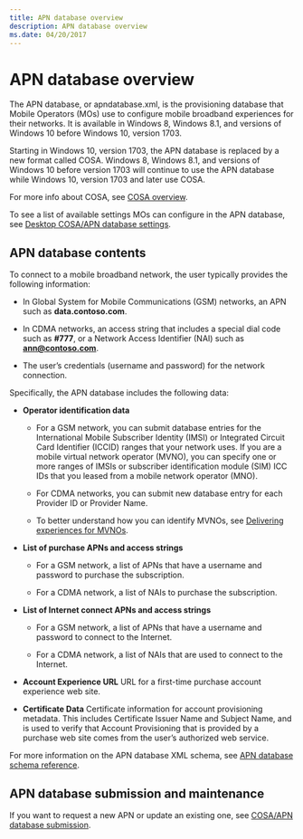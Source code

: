 ```yaml
---
title: APN database overview
description: APN database overview
ms.date: 04/20/2017
---
```


# APN database overview

The APN database, or apndatabase.xml, is the provisioning database that Mobile Operators (MOs) use to configure mobile broadband experiences for their networks. It is available in Windows 8, Windows 8.1, and versions of Windows 10 before Windows 10, version 1703.

Starting in Windows 10, version 1703, the APN database is replaced by a new format called COSA. Windows 8, Windows 8.1, and versions of Windows 10 before version 1703 will continue to use the APN database while Windows 10, version 1703 and later use COSA. 

For more info about COSA, see [COSA overview](cosa-overview.md).

To see a list of available settings MOs can configure in the APN database, see [Desktop COSA/APN database settings](desktop-cosa-apn-database-settings.md).

## <span id="apndbcon"></span><span id="APNDBCON"></span>APN database contents


To connect to a mobile broadband network, the user typically provides the following information:

- In Global System for Mobile Communications (GSM) networks, an APN such as **data.contoso.com**.

- In CDMA networks, an access string that includes a special dial code such as **\#777**, or a Network Access Identifier (NAI) such as <strong>ann@contoso.com</strong>.

- The user’s credentials (username and password) for the network connection.

Specifically, the APN database includes the following data:

-   **Operator identification data**

    -   For a GSM network, you can submit database entries for the International Mobile Subscriber Identity (IMSI) or Integrated Circuit Card Identifier (ICCID) ranges that your network uses. If you are a mobile virtual network operator (MVNO), you can specify one or more ranges of IMSIs or subscriber identification module (SIM) ICC IDs that you leased from a mobile network operator (MNO).

    -   For CDMA networks, you can submit new database entry for each Provider ID or Provider Name.

    -   To better understand how you can identify MVNOs, see [Delivering experiences for MVNOs](delivering-experiences-for-mvnos.md).

-   **List of purchase APNs and access strings**

    -   For a GSM network, a list of APNs that have a username and password to purchase the subscription.

    -   For a CDMA network, a list of NAIs to purchase the subscription.

-   **List of Internet connect APNs and access strings**

    -   For a GSM network, a list of APNs that have a username and password to connect to the Internet.

    -   For a CDMA network, a list of NAIs that are used to connect to the Internet.

-   **Account Experience URL** URL for a first-time purchase account experience web site.

-   **Certificate Data** Certificate information for account provisioning metadata. This includes Certificate Issuer Name and Subject Name, and is used to verify that Account Provisioning that is provided by a purchase web site comes from the user’s authorized web service.

For more information on the APN database XML schema, see [APN database schema reference](apn-schema-definition.md).

## <span id="abndbsub"></span><span id="ABNDBSUB"></span>APN database submission and maintenance


If you want to request a new APN or update an existing one, see [COSA/APN database submission](planning-your-desktop-cosa-apn-database-submission.md).
 





